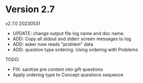 
# Version 2.7

v2.7.0 20230531
* UPDATE: change output file log name and doc name.
* ADD: Copy all stdout and stderr screen messages to log
* ADD: asker now reads "problem" data
* ADD: question type ordering. Using ordering with Problems

TODO:
* FIX: sanitize pre content into gift questions
* Apply ordering type to Concept questions sequence
